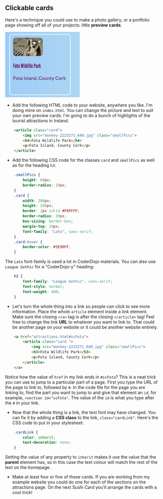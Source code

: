## Clickable cards

Here's a technique you could use to make a photo gallery, or a portfolio page showing off all of your projects: little **preview cards**. 

![](images/previewCard.png)

- Add the following HTML code to your website, anywhere you like. I'm doing mine on `index.html`. You can change the picture and text to suit your own preview cards. I'm going to do a bunch of highlights of the tourist attractions in Ireland.

```html
    <article class="card">
        <img src="monkey-2223271_640.jpg" class="smallPics">
        <h4>Fota Wildlife Park</h4>
        <p>Fota Island, County Cork</p>
    </article>
```
    
- Add the following CSS code for the classes `card` and `smallPics` as well as for the heading `h3`:

```css
    .smallPics {
        height: 60px;
        border-radius: 10px;
    }
    .card {
        width: 200px;
        height: 200px;
        border: 2px solid #F0FFFF;
        border-radius: 10px;
        box-sizing: border-box;
        margin-top: 10px;
        font-family: "Lato", sans-serif;
    }
    .card:hover {
        border-color: #1E90FF;
    }
```

The `Lato` font-family is used a lot in CoderDojo materials. You can also use `League Gothic` for a "CoderDojo-y" heading:

```css
    h3 {
        font-family: "League Gothic", sans-serif;
        font-style: normal;
        font-weight: 400;
    }
```

- Let's turn the whole thing into a link so people can click to see more information. Place the whole `article` element inside a link element. Make sure the closing `</a>` tag is after the closing `</article>` tag! Feel free to change the link **URL** to whatever you want to link to. That could be another page on your website or it could be another website entirely.

```html
    <a href="attractions.html#scFota">  
        <article class="card ">
            <img src="monkey-2223271_640.jpg" class="smallPics">
            <h3>Fota Wildlife Park</h3>
            <p>Fota Island, County Cork</p>
        </article>
    </a>
```

Notice how the value of `href` in my link ends in `#scFota`? This is a neat trick you can use to jump to a particular part of a page. First you type the URL of the page to link to, followed by `#`. In the code file for the page you are linking to, find the part you want to jump to and give that element an `id`, for example, `<section id="scFota"`. The value of the `id` is what you type after the `#` in your link.

- Now that the whole thing is a link, the text font may have changed. You can fix it by adding a **CSS class** to the link, `class="cardLink"`. Here's the CSS code to put in your stylesheet:

```css
    .cardLink {
        color: inherit;
        text-decoration: none;
    }
```
   
Setting the value of any property to `inherit` makes it use the value that the **parent** element has, so in this case the text colour will match the rest of the text on the homepage.

- Make at least four or five of these cards. If you are working from my example website you could do one for each of the sections on the attractions page. On the next Sushi Card you'll arrange the cards with a cool trick!